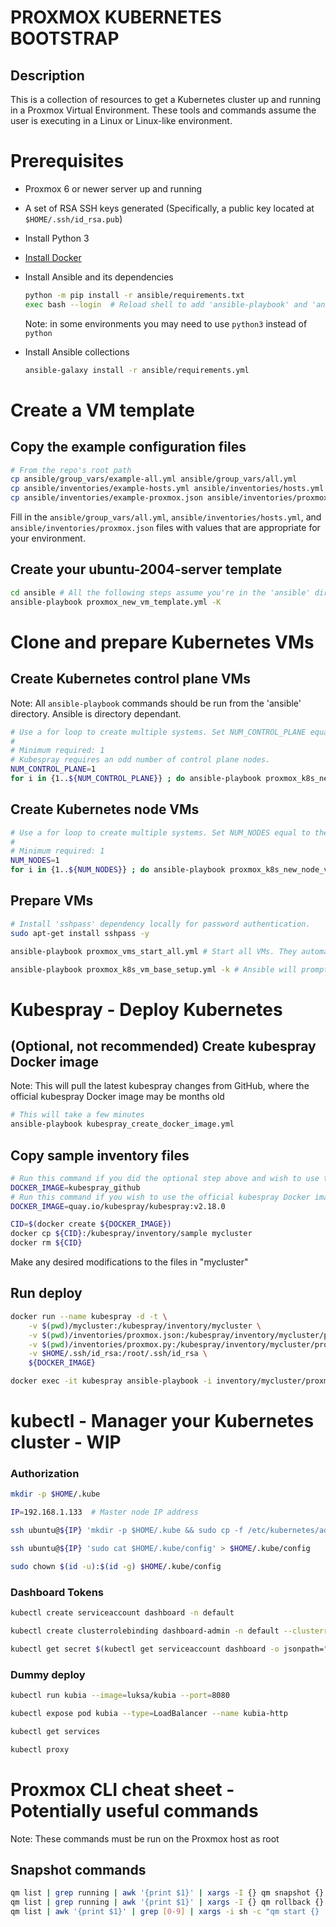 # PROXMOX KUBERNETES BOOTSTRAP

## Description
This is a collection of resources to get a Kubernetes cluster up and running in a Proxmox Virtual Environment. These tools and commands assume the user is executing in a Linux or Linux-like environment.
# Prerequisites
* Proxmox 6 or newer server up and running
* A set of RSA SSH keys generated (Specifically, a public key located at `$HOME/.ssh/id_rsa.pub`)
* Install Python 3
* [Install Docker](https://github.com/docker/docker-install#usage)
* Install Ansible and its dependencies

    ```bash
    python -m pip install -r ansible/requirements.txt
    exec bash --login  # Reload shell to add 'ansible-playbook' and 'ansible-galaxy' to your path
    ```
    Note: in some environments you may need to use `python3` instead of `python`
* Install Ansible collections
    ```bash
    ansible-galaxy install -r ansible/requirements.yml
    ```

# Create a VM template


## Copy the example configuration files
```bash
# From the repo's root path
cp ansible/group_vars/example-all.yml ansible/group_vars/all.yml
cp ansible/inventories/example-hosts.yml ansible/inventories/hosts.yml
cp ansible/inventories/example-proxmox.json ansible/inventories/proxmox.json
```
Fill in the `ansible/group_vars/all.yml`, `ansible/inventories/hosts.yml`, and `ansible/inventories/proxmox.json` files with values that are appropriate for your environment.
## Create your ubuntu-2004-server template

```bash
cd ansible # All the following steps assume you're in the 'ansible' directory. Ansible is directory dependant.
ansible-playbook proxmox_new_vm_template.yml -K
```

# Clone and prepare Kubernetes VMs

## Create Kubernetes control plane VMs
Note: All `ansible-playbook` commands should be run from the 'ansible' directory. Ansible is directory dependant.

```bash
# Use a for loop to create multiple systems. Set NUM_CONTROL_PLANE equal to the number of VMs you want.
#
# Minimum required: 1
# Kubespray requires an odd number of control plane nodes.
NUM_CONTROL_PLANE=1
for i in {1..${NUM_CONTROL_PLANE}} ; do ansible-playbook proxmox_k8s_new_master_vm.yml ; done
```
## Create Kubernetes node VMs
```bash
# Use a for loop to create multiple systems. Set NUM_NODES equal to the number of VMs you want.
#
# Minimum required: 1
NUM_NODES=1
for i in {1..${NUM_NODES}} ; do ansible-playbook proxmox_k8s_new_node_vm.yml ; done
```

## Prepare VMs
```bash
# Install 'sshpass' dependency locally for password authentication.
sudo apt-get install sshpass -y

ansible-playbook proxmox_vms_start_all.yml # Start all VMs. They automatically shutdown after being cloned.

ansible-playbook proxmox_k8s_vm_base_setup.yml -k # Ansible will prompt for a password. The default password defined in the template is 'ubuntu'
```
# Kubespray - Deploy Kubernetes

## (Optional, not recommended) Create kubespray Docker image
Note: This will pull the latest kubespray changes from GitHub, where the official kubespray Docker image may be months old
```bash
# This will take a few minutes
ansible-playbook kubespray_create_docker_image.yml
```
## Copy sample inventory files
```bash
# Run this command if you did the optional step above and wish to use the latest kubespray updates (not recommended)
DOCKER_IMAGE=kubespray_github
# Run this command if you wish to use the official kubespray Docker image (recommended)
DOCKER_IMAGE=quay.io/kubespray/kubespray:v2.18.0

CID=$(docker create ${DOCKER_IMAGE})
docker cp ${CID}:/kubespray/inventory/sample mycluster
docker rm ${CID}
```

Make any desired modifications to the files in "mycluster"

## Run deploy
```bash
docker run --name kubespray -d -t \
    -v $(pwd)/mycluster:/kubespray/inventory/mycluster \
    -v $(pwd)/inventories/proxmox.json:/kubespray/inventory/mycluster/proxmox.json \
    -v $(pwd)/inventories/proxmox.py:/kubespray/inventory/mycluster/proxmox.py \
    -v $HOME/.ssh/id_rsa:/root/.ssh/id_rsa \
    ${DOCKER_IMAGE}

docker exec -it kubespray ansible-playbook -i inventory/mycluster/proxmox.py --user=ubuntu --become --become-user=root cluster.yml
```
# kubectl - Manager your Kubernetes cluster - WIP
### Authorization
```bash
mkdir -p $HOME/.kube

IP=192.168.1.133  # Master node IP address

ssh ubuntu@${IP} 'mkdir -p $HOME/.kube && sudo cp -f /etc/kubernetes/admin.conf $HOME/.kube/config'

ssh ubuntu@${IP} 'sudo cat $HOME/.kube/config' > $HOME/.kube/config

sudo chown $(id -u):$(id -g) $HOME/.kube/config
```

### Dashboard Tokens
```bash
kubectl create serviceaccount dashboard -n default

kubectl create clusterrolebinding dashboard-admin -n default --clusterrole=cluster-admin --serviceaccount=default:dashboard

kubectl get secret $(kubectl get serviceaccount dashboard -o jsonpath="{.secrets[0].name}") -o jsonpath="{.data.token}" | base64 --decode
```

### Dummy deploy
```bash
kubectl run kubia --image=luksa/kubia --port=8080

kubectl expose pod kubia --type=LoadBalancer --name kubia-http

kubectl get services

kubectl proxy
```
# Proxmox CLI cheat sheet - Potentially useful commands
Note: These commands must be run on the Proxmox host as root
## Snapshot commands
```bash
qm list | grep running | awk '{print $1}' | xargs -I {} qm snapshot {} base --vmstate true
qm list | grep running | awk '{print $1}' | xargs -I {} qm rollback {} base
qm list | awk '{print $1}' | grep [0-9] | xargs -i sh -c "qm start {} || true"
```